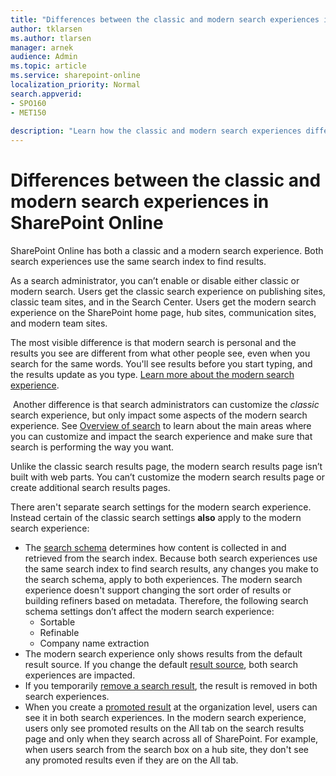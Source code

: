 ```yaml
---
title: "Differences between the classic and modern search experiences in SharePoint Online"
author: tklarsen
ms.author: tlarsen
manager: arnek
audience: Admin
ms.topic: article
ms.service: sharepoint-online
localization_priority: Normal
search.appverid:
- SPO160
- MET150
 
description: "Learn how the classic and modern search experiences differ"
---
```


# Differences between the classic and modern search experiences in SharePoint Online

SharePoint Online has both a classic and a modern search experience. Both search experiences use the same search index to find results. 

As a search administrator, you can’t enable or disable either classic or modern search. Users get the classic search experience on publishing sites, classic team sites, and in the Search Center. Users get the modern search experience on the SharePoint home page, hub sites, communication sites, and modern team sites.

The most visible difference is that modern search is personal and the results you see are different from what other people see, even when you search for the same words. You'll see results before you start typing, and the results update as you type. [Learn more about the modern search experience](https://support.office.com/article/b81ab573-ec9c-4aa9-a369-b3c630f878a7)​.

​
Another difference is that search administrators can customize the *classic* search experience, but only impact some aspects of the modern search experience. See [Overview of search](overview-of-search.md) to learn about the main areas where you can customize and impact the search experience and make sure that search is performing the way you want.​
​

Unlike the classic search results page, the modern search results page isn’t built with web parts. You can’t customize the modern search results page or create additional search results pages.

There aren't separate search settings for the modern search experience. Instead certain of the classic search settings **also** apply to the modern search experience: 

- The [search schema](manage-search-schema.md) determines how content is collected in and retrieved from the search index. Because both search experiences use the same search index to find search results, any changes you make to the search schema, apply to both experiences. The modern search experience doesn't support changing the sort order of results or building refiners based on metadata. Therefore, the following search schema settings don’t affect the modern search experience:
    - Sortable
    - Refinable 
    - Company name extraction
- The modern search experience only shows results from the default result source. If you change the default [result source](manage-result-sources.md), both search experiences are impacted.
- If you temporarily [remove a search result](remove-search-results.md), the result is removed in both search experiences.
- When you create a [promoted result](../SharePointServer/search/manage-query-rules.md) at the organization level, users can see it in both search experiences. In the modern search experience, users only see promoted results on the All tab on the search results page and only when they search across all of SharePoint. For example, when users search from the search box on a hub site, they don't see any promoted results even if they are on the All tab.




